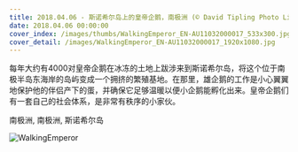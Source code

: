 ```yaml
---
title: 2018.04.06 - 斯诺希尔岛上的皇帝企鹅，南极洲 (© David Tipling Photo Library/Alamy)
date: 2018.04.06 00:00:00
cover_index: /images/thumbs/WalkingEmperor_EN-AU11032000017_533x300.jpg
cover_detail: /images/WalkingEmperor_EN-AU11032000017_1920x1080.jpg
---
```


每年大约有4000对皇帝企鹅在冰冻的土地上跋涉来到斯诺希尔岛，将这个位于南极半岛东海岸的岛屿变成一个拥挤的繁殖基地。在那里，雄企鹅的工作是小心翼翼地保护他的伴侣产下的蛋，并确保它足够温暖以便小企鹅能孵化出来。皇帝企鹅们有一套自己的社会体系，是非常有秩序的小家伙。

南极洲, 南极洲, 斯诺希尔岛

![WalkingEmperor](/images/WalkingEmperor_EN-AU11032000017_1920x1080.jpg)
